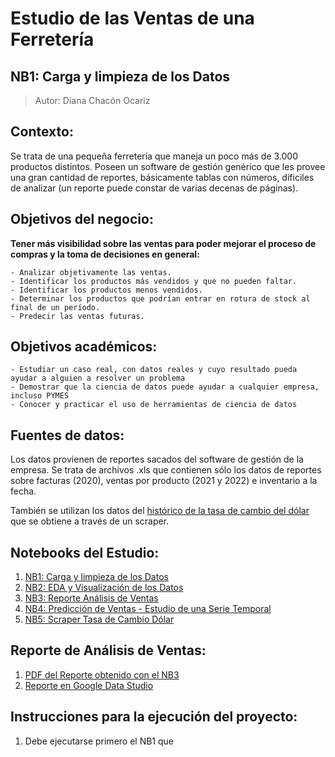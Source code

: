 # Estudio de las Ventas de una Ferretería
## NB1: Carga y limpieza de los Datos

>Autor: Diana Chacón Ocariz

## Contexto:

Se trata de una pequeña ferretería que maneja un poco más de 3.000 productos distintos. Poseen un software de gestión genérico que les provee una gran cantidad de reportes, básicamente tablas con números, díficiles de analizar (un reporte puede constar de varias decenas de páginas).


## Objetivos del negocio:

**Tener más visibilidad sobre las ventas para poder mejorar el proceso de compras y la toma de decisiones en general:** 

    - Analizar objetivamente las ventas.
    - Identificar los productos más vendidos y que no pueden faltar.
    - Identificar los productos menos vendidos.
    - Determinar los productos que podrían entrar en rotura de stock al final de un período.
    - Predecir las ventas futuras.
    

## Objetivos académicos:

    - Estudiar un caso real, con datos reales y cuyo resultado pueda ayudar a alguien a resolver un problema 
    - Demostrar que la ciencia de datos puede ayudar a cualquier empresa, incluso PYMES
    - Conocer y practicar el uso de herramientas de ciencia de datos
    
    
## Fuentes de datos:

Los datos provienen de reportes sacados del software de gestión de la empresa. Se trata de archivos .xls que contienen sólo los datos de reportes sobre facturas (2020), ventas por producto (2021 y 2022) e inventario a la fecha.

También se utilizan los datos del [histórico de la tasa de cambio del dólar](https://monitordolarvenezuela.com/historial#2a) que se obtiene a través de un scraper.


## Notebooks del Estudio:

1. [NB1: Carga y limpieza de los Datos](https://github.com/dchaconoca/proyecto-ventas/blob/master/NB1_analisis_ventas_load.ipynb)
1. [NB2: EDA y Visualización de los Datos](https://github.com/dchaconoca/proyecto-ventas/blob/master/NB2_analisis_ventas_eda.ipynb)
1. [NB3: Reporte Análisis de Ventas](https://github.com/dchaconoca/proyecto-ventas/blob/master/NB3_analisis_ventas_reporte.ipynb)
1. [NB4: Predicción de Ventas - Estudio de una Serie Temporal](https://github.com/dchaconoca/proyecto-ventas/blob/master/NB4_prediccion_ventas.ipynb)
1. [NB5: Scraper Tasa de Cambio Dólar](https://github.com/dchaconoca/proyecto-ventas/blob/master/NB5_scraper_tasa_dolar.ipynb)


## Reporte de Análisis de Ventas:

1. [PDF del Reporte obtenido con el NB3]()
1. [Reporte en Google Data Studio]()

## Instrucciones para la ejecución del proyecto:

1. Debe ejecutarse primero el NB1 que 
    